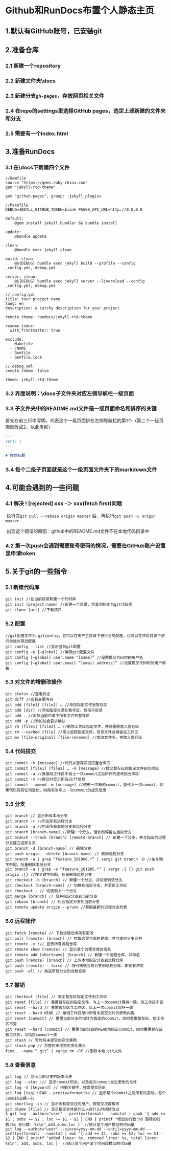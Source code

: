 # Github和RunDocs布置个人静态主页

## 1.默认有GitHub账号，已安装git

## 2.准备仓库

### 2.1 新建一个repository

### 2.2 新建文件夹\docs

###	2.3 新建分支`gh-pages`，存放网页相关文件

### 2.4 在repo的settings里选择GitHub pages，选定上述新建的文件夹和分支

### 2.5 需要有一个index.html

## 3.准备RunDocs

### 3.1 在\docs下新建四个文件

```
//Gemfile
source "https://gems.ruby-china.com"
gem "jekyll-rtd-theme"

gem "github-pages", group: :jekyll_plugins

//Makefile
DEBUG=JEKYLL_GITHUB_TOKEN=blank PAGES_API_URL=http://0.0.0.0

default:
	@gem install jekyll bundler && bundle install

update:
	@bundle update

clean:
	@bundle exec jekyll clean

build: clean
	@${DEBUG} bundle exec jekyll build --profile --config _config.yml,.debug.yml

server: clean
	@${DEBUG} bundle exec jekyll server --livereload --config _config.yml,.debug.yml
	
//_config.yml
title: Your project name
lang: en
description: a catchy description for your project

remote_theme: rundocs/jekyll-rtd-theme

readme_index:
  with_frontmatter: true

exclude:
  - Makefile
  - CNAME
  - Gemfile
  - Gemfile.lock
  
//.debug.yml
remote_theme: false

theme: jekyll-rtd-theme  
```

### 3.2 界面说明：\docs子文件夹对应左侧导航栏一级页面

### 3.3 子文件夹中的README.md文件是一级页面命名和排序的关键

​				首先在前三行中写明，代表这个一级页面排在左侧导航栏的第1个（第二个一级页面就改成2，以此类推）

```markdown
---
sort: 1
---

# 你的标题
```

### 3.4 每个二级子页面就是这个一级页面文件夹下的markdown文件

## 4.可能会遇到的一些问题

### 4.1 解决 ! [rejected] xxx -＞ xxx(fetch first)问题

​		执行完`git pull --rebase origin master` 后，再执行`git push -u origin master` 

​				出现这个错误的原因：github中的README.md文件不在本地代码目录中

### 4.2 第一次push会遇到需要账号密码的情况，需要在GitHub账户设置里申请token

## 5.关于git的一些指令

### 5.1 新建代码库

```
git init //在当前目录新建一个代码库
git init [project-name] //新建一个目录，将其初始化为git代码库
git clone [url] //下载项目
```

### 5.2 配置

```
//git配置文件为.gitconfig，它可以在用户主目录下进行全局配置，也可以在项目目录下进行单独的项目配置
git config --list //显示当前git配置
git config -e [–global] //编辑git配置文件
git config [–global] user.name “[name]” //设置提交代码时的用户名
git config [–global] user.email “[email address]” //设置提交代码时的用户邮箱
```

### 5.3 对文件的增删改操作

```
git status //查看状态
git diff //查看变更内容
git add [file1] [file2] … //添加指定文件到暂存区
git add [dir] //添加指定目录到暂存区，包括子目录
git add . //添加当前目录下所有文件到暂存区
git add -p //添加前会要求确认
git rm [file1] [file2] … //删除工作区指定文件，并将删除放入暂存区
git rm --cached [file] //停止追踪指定文件，但该文件会保留在工作区
git mv [file-original] [file-renamed] //修改文件名，并放入暂存区
```

### 5.4 代码提交

```
git commit -m [message] //代码从暂存区提交至仓库区
git commit [file1] [file2] … -m [message] //提交暂存区的指定文件到仓库区
git commit -a //直接将工作区中自上一次commit之后所作的更改到仓库区
git commit -v //提交时显示所有diff信息
git commit --amend -m [message] //使用一次新的commit，替代上一次commit，如果代码没有任何变化，则用来改写上一次commit的提交信息
```

### 5.5 分支

```
git branch // 显示所有本地分支
git branch -r //列出所有远程分支
git branch -a //列出所有本地分支和远程分支
git branch [branch-name] //新建一个分支，但依然停留在当前分支
git branch --track [branch] [remote-branch] // 新建一个分支，并与指定的远程分支建立追踪关系
git branch -d [branch-name] // 删除分支
git push origin --delete [branch-name] // 删除远程分支
git branch -a | grep “feature_201906.*” | xargs git branch -D //按关键字匹配，批量删除本地分支
git branch -a | grep -o “feature_201905.*” | xargs -I {} git push origin :{} //按关键字匹配，批量删除远程分支
git checkout -b [branch] // 新建一个分支，并切换到该分支
git checkout [branch-name] // 切换到指定分支，并更新工作区
git checkout - // 切换到上一个分支
git merge [branch] // 合并指定分支到当前分支
git rebase [branch] // 衍合指定分支到当前分支
git remote update origin --prune //获取最新的远程分支列表
```

### 5.6 远程操作

```
git fetch [remote] // 下载远程仓库所有更改
git pull [remote] [branch] // 拉取远程仓库的更改，并与本地分支合并
git remote -v :// 显示所有远程仓库
git remote show [remote] // 显示某个远程仓库的信息
git remote add [shortname] [branch] // 新建一个远程仓库，并命名
git push [remote] [branch] // 上传本地指定分支到远程仓库
git push [remote] --force // 强行推送当前分支到远程仓库，即使有冲突
git push -all // 推送所有分支到远程仓库
```

### 5.7 撤销

```
git checkout [file] // 恢复暂存区指定文件到工作区
git reset [file] // 重置暂存区的指定文件，与上一次commit保持一致，但工作区不变
git reset --hard // 重置暂存区与工作区，以上一次commit保持一致
git reset --hard HEAD // 撤销工作目录中所有未提交文件的修改内容
git reset [commit] // 重置当前分支的指针为指定的commit，同时重置暂存区，但工作区不变
git reset --hard [commit] // 重置当前分支的HEAD为指定commit，同时重置暂存区和工作区，与指定commit一致
git stash // 暂时将未提交的变化移除
git stash pop // 将暂时未提交的变化移入
find . -name “.git” | xargs rm -Rf //删除本地.git文件
```

### 5.8 查看信息

```
git log // 显示当前分支的版本历史
git log --stat :// 显示commit历史，以及每次commit发生更改的文件
git log -S [keyword] // 根据关键字，搜索提交历史
git log [tag] HEAD --pretty=format:%s // 显示某个commit之后所有的变动，每个commit占据一行
git shortlog -sn // 显示所有提交过的用户，按提交次数排序
git blame [file] // 显示指定文件是什么人在什么时间修改过
$ git log --author="user" --pretty=tformat: --numstat | gawk '{ add += $1 ; subs += $2 ; loc += $1 - $2 } END { printf "增加的行数:%s 删除的行数:%s 总行数: %s\n",add,subs,loc }' //统计某个用户提交的代码量
git log --author="user" --since=yyyy-mm-dd --until=yyyy-mm-dd --pretty=tformat: --numstat | awk '{ add += $1; subs += $2; loc += $1 - $2 } END { printf "added lines: %s, removed lines: %s, total lines: %s\n", add, subs, loc }' //统计某个用户某个时间段提交的代码量
```

